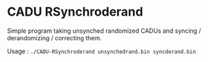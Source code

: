 # CADU RSynchroderand

Simple program taking unsynched randomized CADUs and syncing / derandomizing / correcting them.

Usage : `./CADU-RSynchroderand unsynchedrand.bin syncderand.bin`